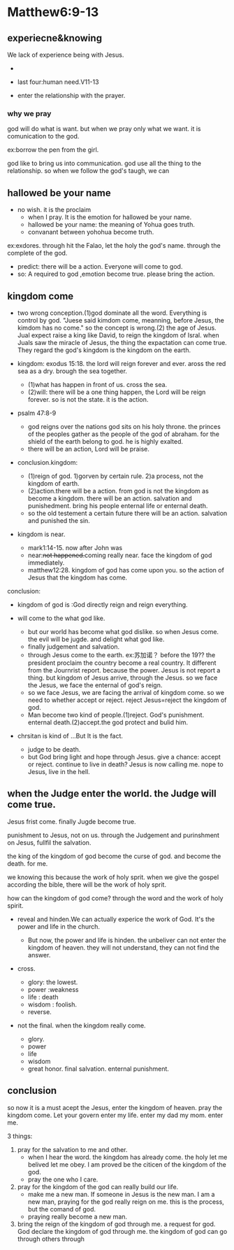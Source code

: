 # Matthew6:9-13

## experiecne&knowing

We lack of experience being with Jesus.

- 

- last four:human need.V11-13

- enter the relationship with the prayer.

### why we pray

god will do what is want. but when we pray only what we want. it is comunication to the god. 

ex:borrow the pen from the girl.

god like to bring us into communication. god use all the thing to the relationship. so when we follow the god's taugh, we can 

## hallowed be your name

- no wish. it is the proclaim
  - when I pray. It is the emotion for hallowed be your name.
  - hallowed be your name: the meaning of Yohua goes truth.
  - convanant between yohohua become truth.

ex:exdores. through hit the Falao, let the holy the god's name. through the complete of the god. 

- predict: there will be a action. Everyone will come to god.
- so: A required to god ,emotion become true. please bring the action.

## kingdom come

- two wrong conception.(1)god dominate all the word. Everything is control by god. "Juese said kimdom come, meanning, before Jesus, the kimdom has no come." so the concept is wrong.(2) the age of Jesus. Jual expect raise a king like David, to reign the kingdom of Isral. when Juals saw the miracle of Jesus, the thing the expactation can come true. They regard the god's kingdom is the kingdom on the earth.

- kingdom: exodus 15:18. the lord will reign forever and ever. aross the red sea as a dry. brough the sea together.
  - (1)what has happen in front of us. cross the sea.
  - (2)will: there will be a one thing happen, the Lord will be reign forever. so is not the state. it is the action.
- psalm 47:8-9
  - god reigns over the nations god sits on his holy throne. the princes of the peoples gather as the people of the god of abraham. for the shield of the earth belong to god. he is highly exalted.
  - there will be an action, Lord will be praise.

- conclusion.kingdom:
  - (1)reign of god. 1)gorven by certain rule. 2)a process, not the kingdom of earth.
  - (2)action.there will be a action. from god is not the kingdom as become a kingdom. there will be an action. salvation and punishedment. bring his people enternal life or enternal death.
  - so the old testement a certain future there will be an action. salvation and punished the sin. 
- kingdom is near.
  - mark1:14-15. now after John was 
  - near:~~not happened.~~coming really near. face the kingdom of god immediately.
  - matthew12:28. kingdom of god has come upon you. so the action of Jesus that the kingdom has come.



conclusion:

- kingdom of god is :God directly reign and reign everything.
- will come to the what god like. 
  - but our world has become what god dislike. so when Jesus come. the evil will be jugde. and delight what god like. 
  - finally judgement and salvation.
  - through Jesus come to the earth. ex:苏加诺？ before the 19?? the president proclaim the country become a real country. It different from the Journrist report. because the power. Jesus is not report a thing. but kingdom of Jesus arrive, through the Jesus. so we face the Jesus, we face the enternal of god's reign.
  - so we face Jesus, we are facing the arrival of kingdom come. so we need to whether accept or reject. reject Jesus=reject the kingdom of god. 
  - Man become two kind of people.(1)reject. God's punishment. enternal death.(2)accept.the god protect and bulid him.

- chrsitan is kind of ...But It is the fact. 
  - judge to be death. 
  - but God bring light and hope through Jesus. give a chance: accept or reject. continue to live in death? Jesus is now calling me. nope to Jesus, live in the hell.

## when the Judge enter the world. the Judge will come true.

Jesus frist come. finally Jugde become true.

punishment to Jesus, not on us. through the Judgement and purinshment on Jesus, fullfil the salvation.

the  king of the kingdom of god become the curse of god. and become the death. for me.

we knowing this because the work of holy sprit. when we give the gospel according the bible, there will be the work of holy sprit.

how can the kingdom of god come? through the word and the work of holy spirit.

- reveal and hinden.We can actually experice the work of God. It's the power and life in the church. 
  - But now, the power and life is hinden. the unbeliver can not enter the kingdom of heaven. they will not understand, they can not find the answer.

- cross.
  - glory: the lowest.
  - power :weakness
  - life : death
  - wisdom : foolish.
  - reverse.

- not the final. when the kingdom really come.
  - glory.
  - power
  - life 
  - wisdom 
  - great honor. final salvation. enternal punishment.

## conclusion

so now it is a must acept the Jesus, enter the kingdom of heaven. pray the kingdom come.  Let your govern enter my life. enter my dad my mom. enter me.

3 things:

1. pray for the salvation to me and other. 
   - when I hear the word. the kingdom has already come. the holy let me belived let me obey. I am proved be the citicen of the kingdom of the god.
   - pray the one who I care.
2. pray for the kingdom of the god can really build our life.
   - make me a new man. If someone in Jesus is the new man. I am a new man, praying for the god really reign on me. this is the process, but the comand of god.
   - praying really become a new man.
3. bring the reign of the kingdom of god through me. a request for god. God declare the kingdom of god through me. the kingdom of god can go through others through 